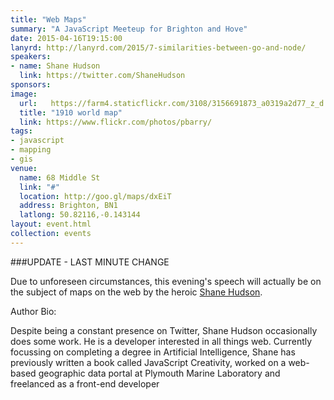 ```yaml
---
title: "Web Maps"
summary: "A JavaScript Meeteup for Brighton and Hove"
date: 2015-04-16T19:15:00
lanyrd: http://lanyrd.com/2015/7-similarities-between-go-and-node/
speakers:
- name: Shane Hudson
  link: https://twitter.com/ShaneHudson 
sponsors:
image:
  url:   https://farm4.staticflickr.com/3108/3156691873_a0319a2d77_z_d.jpg
  title: "1910 world map"
  link: https://www.flickr.com/photos/pbarry/
tags:
- javascript
- mapping
- gis
venue:
  name: 68 Middle St
  link: "#"
  location: http://goo.gl/maps/dxEiT
  address: Brighton, BN1
  latlong: 50.82116,-0.143144
layout: event.html
collection: events
---
```


###UPDATE - LAST MINUTE CHANGE

Due to unforeseen circumstances, this evening's speech will actually be on the subject of maps on the web by the heroic [Shane Hudson](https://twitter.com/ShaneHudson).

Author Bio:

Despite being a constant presence on Twitter, Shane Hudson occasionally does some work. He is a developer interested in all things web. Currently focussing on completing a degree in Artificial Intelligence, Shane has previously written a book called JavaScript Creativity, worked on a web-based geographic data portal at Plymouth Marine Laboratory and freelanced as a front-end developer
